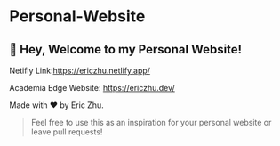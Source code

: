 # Personal-Website
## 👋 Hey, Welcome to my Personal Website!

Netifly Link:https://ericzhu.netlify.app/

Academia Edge Website: https://ericzhu.dev/

Made with ❤️ by Eric Zhu.
> Feel free to use this as an inspiration for your personal website or leave pull requests!




